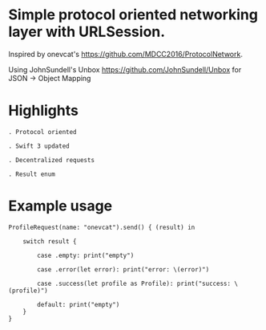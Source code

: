 
# Simple protocol oriented networking layer with URLSession.   

Inspired by onevcat's https://github.com/MDCC2016/ProtocolNetwork.  

Using JohnSundell's Unbox https://github.com/JohnSundell/Unbox for JSON -> Object Mapping

# Highlights
```
. Protocol oriented

. Swift 3 updated 

. Decentralized requests

. Result enum
```

# Example usage
```
ProfileRequest(name: "onevcat").send() { (result) in

    switch result {

        case .empty: print("empty")

        case .error(let error): print("error: \(error)")

        case .success(let profile as Profile): print("success: \(profile)")

        default: print("empty")
    }
}
```
